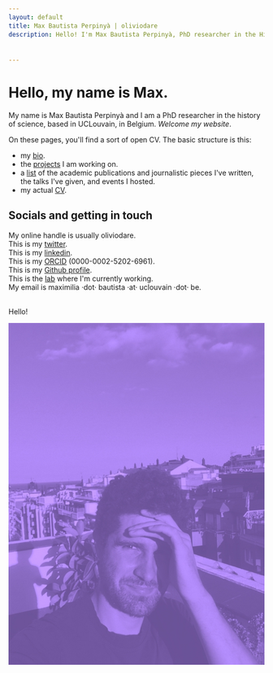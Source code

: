 ```yaml
---
layout: default
title: Max Bautista Perpinyà | oliviodare
description: Hello! I'm Max Bautista Perpinyà, PhD researcher in the History and Philosophy of Science, based in UCLouvain, in Belgium, working on the history of biodiversity.


---
```



# Hello, my name is Max.

My name is Max Bautista Perpinyà and I am a PhD researcher in the history of science, based in UCLouvain, in Belgium. *Welcome my website*.

On these pages, you'll find a sort of open CV. The basic structure is this:

- my [bio](bio.html).
- the [projects](projects.html) I am working on.
- a [list](pubs.html) of the academic publications and journalistic pieces I've written, the talks I've given, and events I hosted.
- my actual <a href="https://oliviodare.github.io/cv/" target="_blank">CV</a>.


## Socials and getting in touch
My online handle is usually oliviodare.  
This is my <a href="https://twitter.com/oliviodare" target="_blank">twitter</a>.  
This is my <a href="https://www.linkedin.com/in/max-bp/" target="_blank">linkedin</a>.  
This is my <a href="https://orcid.org/0000-0002-5202-6961" target="_blank">ORCID</a> (0000-0002-5202-6961).  
This is my <a href="https://github.com/oliviodare" target="_blank">Github profile</a>.  
This is the <a href="https://pencelab.be/" target="_blank">lab</a> where I'm currently working.   
My email is maximilia ·dot· bautista ·at· uclouvain ·dot· be.

<br>
Hello!

![1_ME.jpg](1_ME.jpg)
